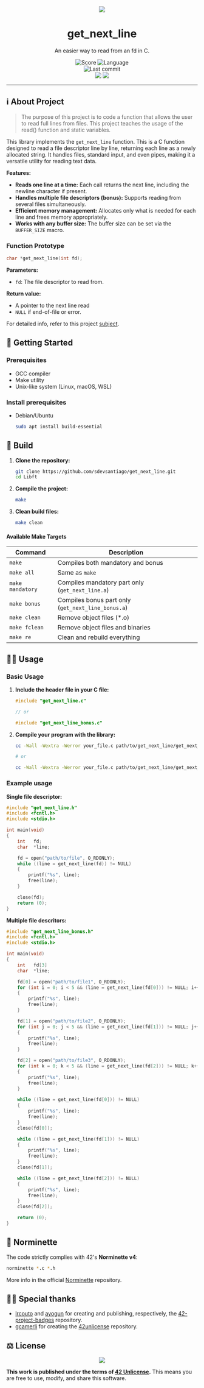 <div align="center">

  <!-- Project badge -->
  <a href=".">
    <img src="assets/README/get_next_linee.png">
  </a>

  <!-- Project name -->
  <h1>get_next_line</h1>

  <!-- Short description -->
  <p>An easier way to read from an fd in C.</p>

  <!-- Info badges -->
  <img src="https://img.shields.io/badge/Score-100%2F100-brightgreen?style=for-the-badge&labelColor=black" alt="Score">
  <img src="https://img.shields.io/badge/Language-C-blue?style=for-the-badge&labelColor=black" alt="Language">
  <br>
  <img src="https://img.shields.io/github/last-commit/sdevsantiago/get_next_line?display_timestamp=committer&style=for-the-badge&labelColor=black" alt="Last commit">
  <br>
  <img src="https://github.com/sdevsantiago/get_next_line/actions/workflows/norminette.yml/badge.svg">
  <img src="https://github.com/sdevsantiago/get_next_line/actions/workflows/makefile.yml/badge.svg">

</div>

---

## ℹ️ About Project

> The purpose of this project is to code a function that allows the user to read full lines from files. This project teaches the usage of the read() function and static variables.

This library implements the `get_next_line` function. This is a C function designed to read a file descriptor line by line, returning each line as a newly allocated string. It handles files, standard input, and even pipes, making it a versatile utility for reading text data.

**Features:**
- **Reads one line at a time:** Each call returns the next line, including the newline character if present.
- **Handles multiple file descriptors (bonus):** Supports reading from several files simultaneously.
- **Efficient memory management:** Allocates only what is needed for each line and frees memory appropriately.
- **Works with any buffer size:** The buffer size can be set via the `BUFFER_SIZE` macro.

### Function Prototype

```c
char *get_next_line(int fd);
```

**Parameters:**
- `fd`: The file descriptor to read from.

**Return value:**
- A pointer to the next line read
- `NULL` if end-of-file or error.

For detailed info, refer to this project [subject](docs/en.subject.pdf).

## 🚀 Getting Started

### Prerequisites

- GCC compiler
- Make utility
- Unix-like system (Linux, macOS, WSL)

### Install prerequisites

- Debian/Ubuntu

  ```bash
  sudo apt install build-essential
  ```

## 🔧 Build

1. **Clone the repository:**
    ```bash
    git clone https://github.com/sdevsantiago/get_next_line.git
    cd Libft
    ```

2. **Compile the project:**
    ```bash
    make
    ```

3. **Clean build files:**
    ```bash
    make clean
    ```

#### Available Make Targets

| Command | Description |
|---------|-------------|
| `make` | Compiles both mandatory and bonus |
| `make all` | Same as `make` |
| `make mandatory` | Compiles mandatory part only (`get_next_line.a`) |
| `make bonus` | Compiles bonus part only (`get_next_line_bonus.a`) |
| `make clean` | Remove object files (*.o) |
| `make fclean` | Remove object files and binaries |
| `make re` | Clean and rebuild everything |

## 👨‍💻 Usage

### Basic Usage

1. **Include the header file in your C file:**
    ```c
    #include "get_next_line.c"

    // or

    #include "get_next_line_bonus.c"
    ```

2. **Compile your program with the library:**
    ```bash
    cc -Wall -Wextra -Werror your_file.c path/to/get_next_line/get_next_line.a -I path/to/get_next_line/include -o your_program

    # or

    cc -Wall -Wextra -Werror your_file.c path/to/get_next_line/get_next_line_bonus.a -I path/to/get_next_line/include -o your_program
    ```

### Example usage

**Single file descriptor:**
```c
#include "get_next_line.h"
#include <fcntl.h>
#include <stdio.h>

int main(void)
{
    int   fd;
    char  *line;

    fd = open("path/to/file", O_RDONLY);
    while ((line = get_next_line(fd)) != NULL)
    {
        printf("%s", line);
        free(line);
    }

    close(fd);
    return (0);
}
```

**Multiple file descritors:**
```c
#include "get_next_line_bonus.h"
#include <fcntl.h>
#include <stdio.h>

int main(void)
{
    int   fd[3]
    char  *line;

    fd[0] = open("path/to/file1", O_RDONLY);
    for (int i = 0; i < 5 && (line = get_next_line(fd[0])) != NULL; i++)
    {
        printf("%s", line);
        free(line);
    }

    fd[1] = open("path/to/file2", O_RDONLY);
    for (int j = 0; j < 5 && (line = get_next_line(fd[1])) != NULL; j++)
    {
        printf("%s", line);
        free(line);
    }

    fd[2] = open("path/to/file3", O_RDONLY);
    for (int k = 0; k < 5 && (line = get_next_line(fd[2])) != NULL; k++)
    {
        printf("%s", line);
        free(line);
    }

    while ((line = get_next_line(fd[0])) != NULL)
    {
        printf("%s", line);
        free(line);
    }
    close(fd[0]);

    while ((line = get_next_line(fd[1])) != NULL)
    {
        printf("%s", line);
        free(line);
    }
    close(fd[1]);

    while ((line = get_next_line(fd[2])) != NULL)
    {
        printf("%s", line);
        free(line);
    }
    close(fd[2]);

    return (0);
}
```

## 📏 Norminette

The code strictly complies with 42's **Norminette v4**:

```bash
norminette *.c *.h
```

More info in the official [Norminette](https://github.com/42school/norminette) repository.

## 🙇‍♂️ Special thanks

- [lrcouto](https://github.com/lrcouto) and [ayogun](https://github.com/ayogun) for creating and publishing, respectively, the [42-project-badges](https://github.com/ayogun/42-project-badges) repository.
- [gcamerli](https://github.com/gcamerli) for creating the [42unlicense](https://github.com/gcamerli/42unlicense) repository.

## ⚖️ License

<div align="center">

<a href="./LICENSE">
<img src="https://img.shields.io/badge/License-42_Unlicense-red?style=for-the-badge&labelColor=black">
</a>

</div>

**This work is published under the terms of [42 Unlicense](LICENSE).** This means you are free to use, modify, and share this software.
